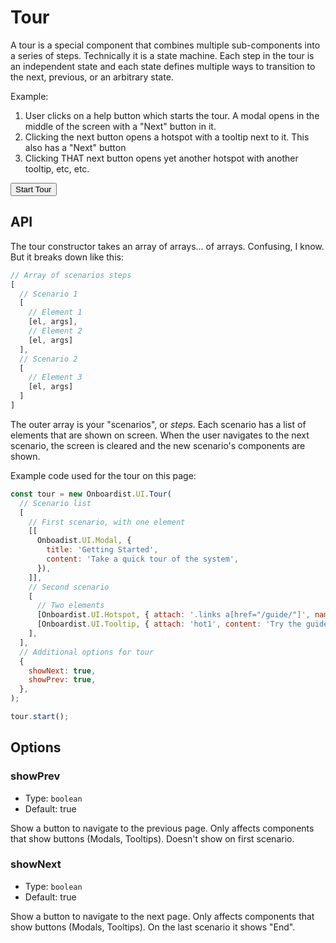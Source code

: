 # Tour

A tour is a special component that combines multiple sub-components into a series of steps. Technically it is a
state machine. Each step in the tour is an independent state and each state defines multiple ways to transition to the
next, previous, or an arbitrary state.

Example:

1. User clicks on a help button which starts the tour. A modal opens in the middle of the screen with a "Next" button in it.
2. Clicking the next button opens a hotspot with a tooltip next to it. This also has a "Next" button
3. Clicking THAT next button opens yet another hotspot with another tooltip, etc, etc.

<div class="example">
  <button id="tour-button" @click="startTour()">Start Tour</button>
</div>

## API

The tour constructor takes an array of arrays... of arrays. Confusing, I know. But it breaks down like this:

```js
// Array of scenarios steps
[
  // Scenario 1
  [
    // Element 1
    [el, args], 
    // Element 2
    [el, args]
  ],
  // Scenario 2
  [
    // Element 3
    [el, args]
  ]
]
```

The outer array is your "scenarios", or _steps_. Each scenario has a list of elements that are shown on screen. When the user navigates to the next scenario, the screen is cleared and the new scenario's components are shown. 

Example code used for the tour on this page:

```js
const tour = new Onboardist.UI.Tour(
  // Scenario list
  [
    // First scenario, with one element
    [[
      Onboadist.UI.Modal, {
        title: 'Getting Started',
        content: 'Take a quick tour of the system',
      }),
    ]],
    // Second scenario
    [
      // Two elements
      [Onboardist.UI.Hotspot, { attach: '.links a[href="/guide/"]', name: 'hot1' }],
      [Onboardist.UI.Tooltip, { attach: 'hot1', content: 'Try the guide' }],
    ],
  ],
  // Additional options for tour
  {
    showNext: true,
    showPrev: true,
  },
);

tour.start();
```

## Options

### showPrev

* Type: `boolean`
* Default: true
  
Show a button to navigate to the previous page. Only affects components that show buttons (Modals, Tooltips). Doesn't show on first scenario.

### showNext

* Type: `boolean`
* Default: true
  
Show a button to navigate to the next page. Only affects components that show buttons (Modals, Tooltips). On the last scenario it shows "End".



<script>
export default {
  props: ['slot-key'],
  data: () => ({
    destroyables: [],
    tour: null,
  }),
  mounted() {
    this.tour = new Onboardist.UI.Tour(
      // Scenario list
      [
        // Scenario #1
        [[
          // One element
          Onboardist.UI.Modal, {
            title: 'Getting Started',
            content: 'Take a quick tour of the system',
          },
        ]],
        // Scenario #2
        [
          // Elements
          [Onboardist.UI.Hotspot, { attach: '.links a[href="/guide/"]', name: 'hot1' }],
          [Onboardist.UI.Tooltip, { attach: 'hot1', content: 'Try the guide' }],
        ],
      ],
      {
        showNext: true,
        showPrev: true,
      },
    );

    // this.destroyables.push(this.tour);
  },
  destroyed() {
    this.tour.clear();
    // this.destroyables.forEach(x => x.destroy());
  },
  methods: {
    startTour() {
      this.tour.start();
    },
  },
};
</script>